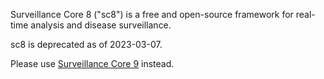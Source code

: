 Surveillance Core 8 ("sc8") is a free and open-source framework for real-time analysis and disease surveillance.

sc8 is deprecated as of 2023-03-07.

Please use [Surveillance Core 9](https://www.csids.no/sc9/) instead.
